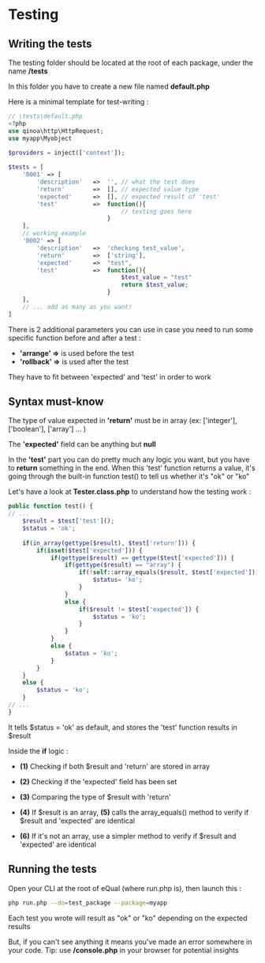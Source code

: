 # Testing

## Writing the tests

The testing folder should be located at the root of each package, under the name **/tests**

In this folder you have to create a new file named **default.php**

Here is a minimal template for test-writing :

```php
// \tests\default.php
<?php
use qinoa\http\HttpRequest;
use myapp\Myobject
    
$providers = inject(['context']);

$tests = [
    '0001' => [
        'description'   =>  '',	// what the test does
        'return'        =>  [],	// expected value type
        'expected'      =>  [],	// expected result of 'test'
        'test'          =>  function(){
            					// testing goes here
                            }
    ],
    // working example
    '0002' => [
        'description'   =>  'checking test_value',
        'return'        =>  ['string'], 
        'expected'      =>  "test",
        'test'          =>  function(){
            					$test_value = "test"
            					return $test_value;
                            }
    ],
	// ... add as many as you want!
]
```

There is 2 additional parameters you can use in case you need to run some specific function before and after a test :

- **'arrange' =>** is used before the test
- **'rollback' =>** is used after the test

They have to fit between 'expected' and 'test' in order to work



## Syntax must-know

The type of value expected in **'return'** must be in array (ex: ['integer'], ['boolean'], ['array'] ... )

The **'expected'** field can be anything but **null**

In the **'test'** part you can do pretty much any logic you want, but you have to **return** something in the end. When this 'test' function returns a value, it's going through the built-in function test() to tell us whether it's "ok" or "ko"

Let's have a look at **Tester.class.php** to understand how the testing work :

```php
public function test() {
// ...
    $result = $test['test']();
    $status = 'ok';
    
    if(in_array(gettype($result), $test['return'])) {						// (1)
        if(isset($test['expected'])) {										// (2)
            if(gettype($result) == gettype($test['expected'])) {			// (3)
                if(gettype($result) == "array") {							// (4)
                    if(!self::array_equals($result, $test['expected'])) {	// (5)
                        $status= 'ko';
                    }
                }
                else {
                    if($result != $test['expected']) {						// (6)
                        $status = 'ko';
                    }
                }
            }
            else {
                $status = 'ko';
            }
        }
    }
    else {
        $status = 'ko';
    }
// ...
}
```

It tells $status = 'ok' as default, and stores the 'test' function results in $result

Inside the **if** logic :

- **(1)** Checking if both $result and 'return' are stored in array

- **(2)** Checking if the 'expected' field has been set

- **(3)** Comparing the type of $result with 'return'

- **(4)** If $result is an array, **(5)** calls the array_equals() method to verify if $result and 'expected' are identical

- **(6)** If it's not an array, use a simpler method to verify if $result and 'expected' are identical



## Running the tests

Open your CLI at the root of eQual (where run.php is), then launch this :

```bash
php run.php --do=test_package --package=myapp
```

Each test you wrote will result as "ok" or "ko" depending on the expected results

But, if you can't see anything it means you've made an error somewhere in your code. Tip: use **/console.php** in your browser for potential insights